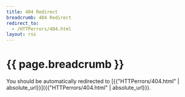 ```yaml
---
title: 404 Redirect
breadcrumb: 404 Redirect
redirect_to:
  - /HTTPerrors/404.html
layout: rss
---
```

# {{ page.breadcrumb }}

You should be automatically redirected to [{{"HTTPerrors/404.html" | absolute_url}}]({{"HTTPerrors/404.html" | absolute_url}}).
